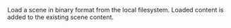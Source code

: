Load a scene in binary format from the local filesystem. Loaded content is added to the existing scene content.